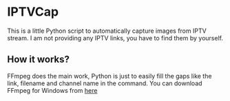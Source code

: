 # IPTVCap

This is a little Python script to automatically capture images from IPTV stream.
I am not providing any IPTV links, you have to find them by yourself.

## How it works?
FFmpeg does the main work, Python is just to easily fill the gaps like the link, filename and channel name in the command.
You can download FFmpeg for Windows from [here](https://www.gyan.dev/ffmpeg/builds/)
